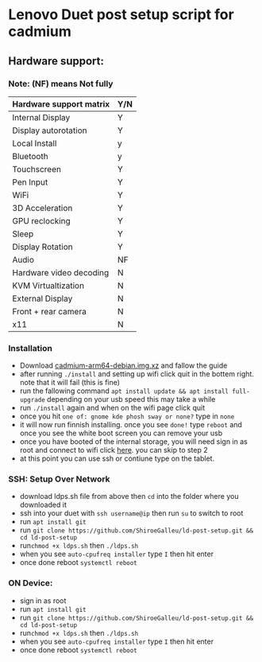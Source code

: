 # Lenovo Duet post setup script for cadmium

## Hardware support:
### Note: (NF) means Not fully
| Hardware support matrix  	| Y/N  		| 
|-------------------------	|--------	|
| Internal Display	       	| Y		   	|
| Display autorotation    	| Y	    	|
| Local Install	          	| y  			|
| Bluetooth                 | y       |
| Touchscreen	    	  	    | Y		   	| 
| Pen Input		            	| Y			  |
| WiFi		     	         	  | Y		  	|
| 3D Acceleration	        	| Y		    | 
| GPU reclocking	         	| Y			  |
| Sleep                     | Y       |
| Display Rotation         	| Y  			|
| Audio		     	          	| NF			|
| Hardware video decoding  	| N	  		|
| KVM Virtualtization      	| N  			|
| External Display	      	| N		  	|
| Front + rear camera		   	| N  			|
| x11                       | N       |

### Installation
- Download [cadmium-arm64-debian.img.xz](https://github.com/Maccraft123/Cadmium/releases/tag/v0.4.0-pre2) and fallow the guide
- after running `./install` and setting up wifi click quit in the bottem right. note that it will fail (this is fine)
- run the fallowing command `apt install update && apt install full-upgrade` depending on your usb speed this may take a while
- run `./install` again and when on the wifi page click quit
- once you hit `one of: gnome kde phosh sway or none?` type in `none`
- it will now run finnish installing. once you see `done!` type `reboot` and once you see the white boot screen you can remove your usb
- once you have booted of the internal storage, you will need sign in as root and connect to wifi click [here](https://www.makeuseof.com/connect-to-wifi-with-nmcli/). you can skip to step 2
- at this point you can use ssh or contiune type on the tablet.

### SSH: Setup Over Network
- download ldps.sh file from above then `cd` into the folder where you downloaded it
- ssh into your duet with `ssh username@ip` then run `su` to switch to root
- run `apt install git`
- run `git clone https://github.com/ShiroeGalleu/ld-post-setup.git && cd ld-post-setup`
- run`chmod +x ldps.sh` then `./ldps.sh`
- when you see `auto-cpufreq installer` type `I` then hit enter
- once done reboot `systemctl reboot`

### ON Device:
- sign in as root
- run `apt install git`
- run `git clone https://github.com/ShiroeGalleu/ld-post-setup.git && cd ld-post-setup`
- run`chmod +x ldps.sh` then `./ldps.sh`
- when you see `auto-cpufreq installer` type `I` then hit enter
- once done reboot `systemctl reboot`

